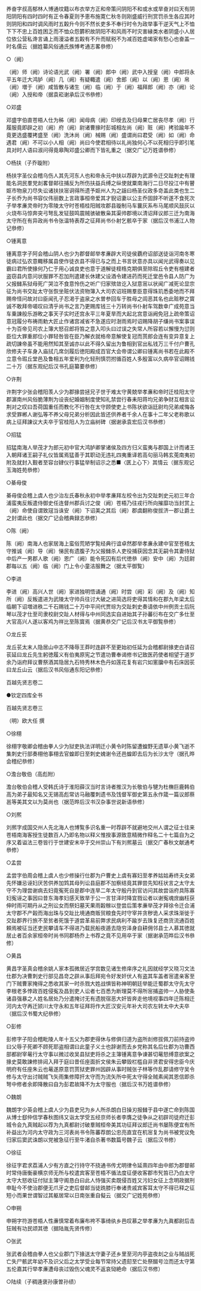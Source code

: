 <!-- { "loadSidebar": true } -->
养奋字叔高郁林人博通坟籍以布衣举方正和帝策问阴阳不和或水或旱奋对曰天有阴阳阴阳有四时四时有正令春夏则予恵布施寛仁秋冬则刚盛威行刑赏罚杀生各应其时则阴阳和四时调风雨时五糓升今则不然长吏多不奉行时令为政举事干逆天气上不恤下下不忠上百姓困乏而不恤众怨欝积故阴阳不和风雨不时灾害縁类水者阴盛小人居位依公营私谗言诵上雨漫溢者五糓有不升而赋税不为减百姓虚竭家有愁心也奋盖一时名儒云（据姓纂风俗通氏族愽考通志畧叅修）

○（阙）

（阙）师（阙）诗论语光武（阙）署（阙）郎中（阙）武中入授皇（阙）中郎将永平五年迁大鸿胪（阙）几（阙）有疑輙遣（阙）舍郎（阙）以（阙）恩（阙）帛（阙）増于（阙）咸皆散与诸生（阙）临（阙）于（阙）福拜郎（阙）亦（阙）论（阙）入授和帝（据袁崧谢承后汉书叅修）

○邓盛

邓盛字伯直苍梧人仕为秭（阙）闻母病（阙）印绶去及归母果亡居丧尽孝（阙）行履服竟即辟之初（阙）府（阙）尉诸曹掾时彭城相左尚（阙）赃（阙）拷验踰年不竟更选盛覆拷盛至（阙）洗沐尚（阙）械赐（阙）盛谓尚曰君受（阙）如（阙）命遇君（阙）不可以小人相（阙）尚曰今使君相待以礼尚独何心不以死相归乎即引笔具对时人语曰淑问得竟皋陶邓盛公卿而下皆礼重之（据交广记万姓谱叅修）

○杨扶（子乔璇附）

杨扶字圣仪会稽乌伤人其先河东人也和帝永元中扶以荐辟为武源令迁交趾刺史有理能名洞民羣党刦畧督邮往捕反为所伤扶益兵缚之纵使就粟南海行二日尽投江中有瞽妪市物泉刀尽失讼诸扶扶宻诇得所遗予妪州人为之謡曰杨圣仪政多竒盖此类也生二子长乔为尚书容仪伟丽数上言政事桓帝爱其才貎诏妻以公主乔固辞不听遂不食死次子举孝亷灵帝时为零陵太守时苍梧桂阳贼攻郡县璇制马车蘘灰系布马尾顺风鼓灰以火烧布马惊奔突弓弩乱发钲鼓鸣震贼骇破散枭其渠帅郡境以清诏拜议郎三迁为南海太守所在有异政尚书令张温特表荐之征拜尚书仆射乞骸卒于家（据后汉书浦江人物记叅修）

○锺离意

锺离意字子阿会稽山阴人也少为郡督邮举孝亷辟大司徒侯覇府诏部送徒诣河南冬寒徒病过弘农意輙移属县使作徒衣县不得已与之而上书言状意亦具以闻光武得奏以见霸曰君所使掾何乃仁于用心诚良吏也意于道解徒桎梏克期俱至除瑕丘令吏有檀建者盗窃县内意问状服罪不忍加刑遣建长休建父设酒令建进药而死迁堂邑令县人防广为父报雠系狱母死广哭泣不食意怜伤之听广归家殡敛讫入狱意宻以状闻广减死论显宗征为尚书交趾太守张恢坐赃伏法资物簿入大司农诏班赐羣臣意得珠玑悉委地而不拜赐帝怪问故对曰臣闻孔子忍渇于盗泉之水曽参回车于胜母之闾恶其名也此赃秽之寳诚不敢拜帝嗟叹曰清乎尚书之言乃更赐库钱三十万转尚书仆射车驾数幸广成苑意当车乗諌般乐游畋之事天子实时还宫永平三年夏旱而大起北宫意诣阙免冠上疏帝策诏意冠履分布祷雨勅大匠止作诸宫减省不急遂应时澍雨焉时诏赐降胡子缣尚书案事误十为百帝见司农上簿大怒召郎将笞之意入叩头曰过误之失常人所容若以懈慢为愆则臣位大罪重郎位小罪轻咎皆在臣乃解衣就格帝意解使复冠而贳郎会连有变异意复上疏切諌帝虽不能用然知其至诚亦以此不得久留出为鲁相到官出私钱万三千付户曹孔欣修夫子车身入庙拭几席剑履后徳阳殿成百官大会帝谓公卿曰锺离尚书若在此殿不立意令瑕丘堂邑及鲁相五年爱利为化轻刑慎罚拊循百姓人多殷富以久病卒官诏赐钱二十万（据东观纪后汉书孔庭纂要叅修）

○许荆

许荆字少张会稽阳羡人少为郡掾尝拯兄子世于难太守黄兢举孝亷和帝时迁桂阳太守郡濵南州风俗脆薄荆为设丧纪婚姻制度使知礼禁尝行春耒阳蒋均兄弟争财互相言讼荆对之叹曰吾荷国重任而教化不行咎在太守顾使吏上书陈状欲诣廷尉均兄弟咸悔各求受罪郴人谢弘等不养父母兄弟分析因此皆还供养者千余人在事十二年父老称歌以病上征拜諌议大夫卒于官桂阳人为立庙树碑（据谢承袁宏后汉书叅修）

○招猛

招猛南海人举茂才为郎元初中官大鸿胪卿掌诸侯及四方归义蛮夷与郡国上计而诸王入朝拜诸王嗣子礼仪皆属焉猛善于其职动无违礼四夷重译若高句丽马韩玄莵南夷初附及就封入觐者至容台肄仪行事猛举制诏示之悉■〈匧上心下〉其情云（据东观记玉海姓苑叅修）

○綦毋俊

綦毋俊会稽上虞人也少治左氏春秋永初中举孝亷拜左校令出为交趾刺史元初三年合浦蛮夷反叛遣侍御史任连督州郡兵讨之俊（阙）苍梧乃往戎行所向摧靡功当封赏上（阙）命使自谓致冦当诛安（阙）下诏美之其后（阙）郡虞翻称俊拔济一郡让爵土之封谓此也（据交广记会稽典録志叅修）

○陈（阙）

陈（阙）南海人也家居海上蛮俗荒陋学覧经典行谊卓然郡举孝亷永建中官至苍梧太守推诚（阙）导（阙）悌民有遗腹子为父报雠杀人吏役捕获因念其无嗣令其妻侍狱中后产一男郡人歌（阙）恩广（阙）能令死囚有后代徳叅（阙）安中（阙）为廷尉郡每以五（阙）临（阙）门上令小童洁服舞之（据太平御覧）

○李进

李进（阙）高兴人世（阙）家进独明悟诵通（阙）时尝（阙）彩（阙）及（阙）知所（阙）反叛遣进为武陵太守帅兵往讨大破之进简选将吏得其情和在郡九年梁太后临朝下诏増进秩二千石赐钱二十万中平间代贾琮为交趾刺史奏请依中州例贡士后阮琴以茂才仕至司隶校尉交趾人材得与中州同选实自进始其子孙蕃衍布在交广多仕至大官高兴人遂以客鸡为祥比至陈寳焉（据黄恭交广记后汉书太平御覧叅修）

○龙丘苌

龙丘苌太末人隐居山中志不降辱王莽时连辟不至更始初任延为会稽都尉掾吏白请召苌延曰龙丘先生躬徳履义有伯夷原宪之节遣功曹奉谒修书记致医药使者相望于道岁余乃诣府拜议曹祭酒其隐居九石特秀林木色丹如莲花复有岩穴如窻牖中有石床因苌曰龙丘山云（据后汉书风俗通东阳记叅修）

百越先贤志卷二

●钦定四库全书

百越先贤志卷三

（明）欧大任 撰

○徐栩

徐栩字敬卿会稽由拳人少为狱吏执法详明迁小黄令时陈留遭蝗野无遗草小黄飞逝不集刺史行部奏栩他事栩去官蝗即日至刺史媿谢令还邑蝗即去后为长沙太守（据孔晔会稽纪叅修）

○澹台敬伯（高彪附）

澹台敬伯会稽人受韩氏诗于淮阳薛汉当时言诗者推汉为长敬伯与犍为杜橅巨鹿韩伯高为弟子最知名又无锡高彪常访马融覆刺遗书及饯督军御史第五永作箴一篇议郎蔡邕等美其文以为莫尚也（据范晔后汉书汉杂事世说新语叅修）

○刘熈

刘熈字成国交州人先北海人也博覧多识名重一时荐辟不就避地交州人谓之征士往来苍梧南海客授生徒数百人乃即名物以释义惟揆事源致意精微作释名二十七篇自为之序又着谥法三卷皆行于世建安末卒于交州崇山下有刘熈墓云（据交广春秋文献通考叅修）

○孟尝

孟尝字伯周会稽上虞人也少修操行仕郡为户曹史上虞有寡妇至孝养姑姑寿终夫女弟先怀嫌忌诬妇厌苦供养加鸩其母列讼县庭郡不加察结竟其罪尝先知枉状言之太守太守不为理尝谢病去妇竟寃死自是郡中连旱二年太守殷丹到官访问其故尝诣府具陈寡妇寃诬之事因曰昔东海孝妇感天致旱于公一言甘泽时降宜戮讼者以谢寃魂庻幽枉获伸时雨可期丹从之刑讼女而祭妇墓天果雨糓稼以登尝后策孝亷举茂才拜徐令迁合浦太守郡不产榖而海出珠与交趾比境通商贩贸粮食先时守宰并贪秽诡人采求珠渐徙于交趾郡界行旅不至贫者死饿于道尝革易前弊求民病利不踰岁去珠复还商货流通百姓頼焉被征当还吏民攀请车不得进乃载民船夜遁去隐穷泽身自耕佣邻县士人慕其徳就居止者百余家桓帝时尚书同郡杨乔上书荐之竟不见用卒于家（据谢承范晔后汉书叅修）

○黄昌

黄昌字圣真会稽余姚人家本孤微居近学宫数见诸生修庠序之礼因就经学又晓习文法仕郡为决曹刺史行部见昌竒之辟从事后拜宛令好发奸伏人有盗其车盖者宻遣亲客至门下贼曹家掩得之悉收其家一时杀戮大姓战惧皆称神明朝廷举能迁蜀郡太守先太守李根老多悖政百姓侵寃及昌到吏人讼者七百悉为断理莫不得所宻捕盗帅一人胁使条诸县强暴之人姓名居处乃分遣掩讨无有遗脱宿恶大奸皆奔走他境视事四年迁陈相迁河内太守再迁颕川太守永和五年征拜将作大匠汉安元年补大司农左转太中大夫卒（据后汉书蜀大纪叅修）

○彭修

彭修字子阳会稽毗陵人年十五父为郡吏得休与修俱归道为盗所刦修拔佩刀前持盗帅曰父辱子死卿不顾死耶盗相谓曰此童子义士也辞谢而去乡党称其名后仕郡为功曹西部都尉宰鼌行太守事以微过收吴县狱吏将杀之主簿锺离意争谏甚切鼌怒缚意欲案之掾史莫敢諌修排闼入拜于庭曰昔任座面折文侯朱云攀毁栏槛自非贤君安得忠臣今庆明府有任座朱云也鼌遂原意罚贳狱吏罪州因辟从事时贼张子林等作乱郡请修守吴令修与太守出讨贼贼飞矢雨集修障扞太守而为流矢所中死太守得全贼素闻其恩信即杀弩中修者余即降散曰自为彭君故降不为太守服也（据后汉书万姓谱叅修）

○魏朗

魏朗字少英会稽上虞人少为县吏兄为乡人所杀朗白日操刃报雠于县中遂亡命到陈国从博士郄仲信学春秋图纬又诣太学受五经京师长者李膺之徒争从之初辟司徒府迁彭城令会九真贼起以荐为九真都尉讨破羣贼桓帝美其功征拜议郎迁尚书屡陈便宜有所补益出为河内太守政为三河表尚书令陈蕃荐朗公忠亮直宜在机宻复为尚书被党议免归家后窦武诛朗以党被急征行至牛渚自杀著书数篇号魏子云（据后汉书修）

○徐征

徐征字君求荔浦人少有方直之行持守不挠通书传尤明律令延熹四年由中郎为郡督邮时常侍唐衡豪横京师无所与校遣宾客至苍梧不循法度征便收客郡市髠笞已乃白太守太守大怒收征付狱主簿守阁恳白曰此人恃强买卖既侵百姓又污妇女征上念明政据刑申耻今不使治郡便无爪牙之吏后督邮当徒跣膝行奉诸贵戚宾客耳太守不得已释之征短小而果世谓智过其躯居常以日南张重自儗云（据交广记姓苑叅修）

○申朔

申朔字符游苍梧人性亷慎常着布廉布袴不事绮纨乡邑叹慕之举孝亷为九眞都尉后击狂贼有功民颂其徳（据陆胤先贤传修）

○张武

张武者会稽由拳人也父业郡门下掾送太守妻子还乡里至河内亭盗夜刦之业与贼战死亡失尸骸武年幼不及识父后之太学受业每节常持父遗劎至亡处祭醊号泣而还太守第五伦嘉其行举孝亷遭母丧过毁伤父魂灵不返哀恸絶命（据后汉书修）

○陆续（子稠逄褒孙康曽孙绩）

